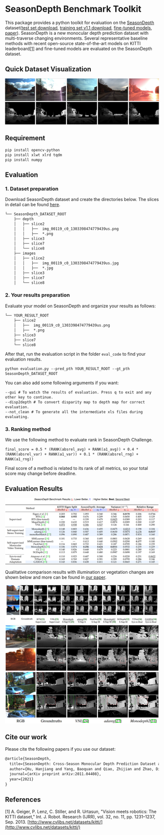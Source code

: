 # SeasonDepth Benchmark Toolkit
This package provides a python toolkit for evaluation on the [SeasonDepth](https://seasondepth.github.io/) dataset([test set download](https://figshare.com/articles/dataset/SeasonDepth_Cross-Season_Monocular_Depth_Prediction_Dataset/14731323), [training set v1.1 download](https://figshare.com/articles/dataset/SeasonDepth_Cross-Season_Monocular_Depth_Prediction_Training_Dataset/16442025), [fine-tuned models](https://drive.google.com/file/d/12Xt_l26ZTCq2M2Oim1BfS2ltur6cX7H6/view?usp=sharing), [paper](https://arxiv.org/abs/2011.04408)). SeasonDepth is a new monocular depth prediction dataset with multi-traverse changing environments. Several representative baseline methods with recent open-source state-of-the-art models on KITTI leaderboard[[1]](#references) and fine-tuned models are evaluated on the SeasonDepth dataset.
## Quick Dataset Visualization
![](figure/overview.png)
## Requirement
```shell script
pip install opencv-python
pip install xlwt xlrd tqdm
pip install numpy
```
## Evaluation
### 1. Dataset preparation
Download SeasonDepth dataset and create the directories below. The slices in detail can be found [here](https://data.ciirc.cvut.cz/public/projects/2020VisualLocalization/Extended-CMU-Seasons/).
```plain
└── SeasonDepth_DATASET_ROOT
    ├── depth
    │   ├── slice2
    │   │   ├──  img_00119_c0_1303398474779439us.png
    │   │   ├──  *.png
    │   ├── slice3
    │   ├── slice7
    │   └── slice8
    ├── images
    │   ├── slice2
    │   │   ├──  img_00119_c0_1303398474779439us.jpg
    │   │   ├──  *.jpg
    │   ├── slice3
    │   ├── slice7
    │   └── slice8
```
### 2. Your results preparation
Evaluate your model on SeasonDepth and organize your results as follows:
```plain
└── YOUR_RESULT_ROOT
    ├── slice2
    │   ├──  img_00119_c0_1303398474779439us.png
    │   ├──  *.png
    ├── slice3
    ├── slice7
    └── slice8
```
After that, run the evaluation script in the folder `eval_code` to find your evaluation results.
```shell
python evaluation.py --pred_pth YOUR_RESULT_ROOT --gt_pth SeasonDepth_DATASET_ROOT
```
You can also add some following arguments if you want:
```shell
--gui # To watch the results of evaluation. Press q to exit and any other key to continue.
--disp2depth # To convert disparity map to depth map for correct evaluation.
--not_clean # To generate all the intermediate xls files during evaluating.
```

### 3. Ranking method

We use the following method to evaluate rank in SeasonDepth Challenge.

```plain
final_score = 0.5 * (RANK(absrel_avg) + RANK(a1_avg)) + 0.4 * (RANK(absrel_var) + RANK(a1_var)) + 0.1 * (RANK(absrel_rng) + RANK(a1_rng))
```

Final score of a method is related to its rank of all metrics, so your total score may change before deadline.

## Evaluation Results
![](figure/results.png)

Qualitative comparison results with illumination or vegetation changes are shown below and more can be found in [our paper](https://arxiv.org/abs/2011.04408).

![](figure/vis_results.png)
![](figure/exp_visual.png)
## Cite our work
Please cite the following papers if you use our dataset:
```latex
@article{SeasonDepth,
  title={SeasonDepth: Cross-Season Monocular Depth Prediction Dataset and Benchmark under Multiple Environments},
  author={Hu, Hanjiang and Yang, Baoquan and Qiao, Zhijian and Zhao, Ding and Wang, Hesheng},
  journal={arXiv preprint arXiv:2011.04408},
  year={2021}
}
```


## References
[1] A. Geiger, P. Lenz, C. Stiller, and R. Urtasun, "Vision meets robotics: The KITTI dataset," Int. J. Robot. Research (IJRR), vol. 32, no. 11, pp. 1231–1237, Sep. 2013. [http://www.cvlibs.net/datasets/kitti/](http://www.cvlibs.net/datasets/kitti/)
